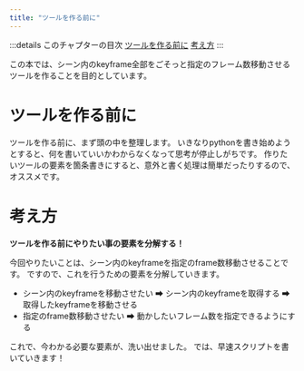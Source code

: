 ```yaml
---
title: "ツールを作る前に"
---
```


:::details このチャプターの目次
[ツールを作る前に](#ツールを作る前に)
[考え方](#考え方)
:::

この本では、シーン内のkeyframe全部をごそっと指定のフレーム数移動させるツールを作ることを目的としています。


# ツールを作る前に
ツールを作る前に、まず頭の中を整理します。
いきなりpythonを書き始めようとすると、何を書いていいかわからなくなって思考が停止しがちです。
作りたいツールの要素を箇条書きにすると、意外と書く処理は簡単だったりするので、オススメです。

# 考え方
**ツールを作る前にやりたい事の要素を分解する！**

今回やりたいことは、シーン内のkeyframeを指定のframe数移動させることです。
ですので、これを行うための要素を分解していきます。

- シーン内のkeyframeを移動させたい
    ➡ シーン内のkeyframeを取得する
    ➡ 取得したkeyframeを移動させる
- 指定のframe数移動させたい
    ➡ 動かしたいフレーム数を指定できるようにする

これで、今わかる必要な要素が、洗い出せました。
では、早速スクリプトを書いていきます！
